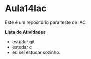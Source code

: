 # Aula14Iac
Este é um repositório para teste de IAC

**Lista de Atividades**
- estudar git
- estudar c
- eu sei estudar sozinho.